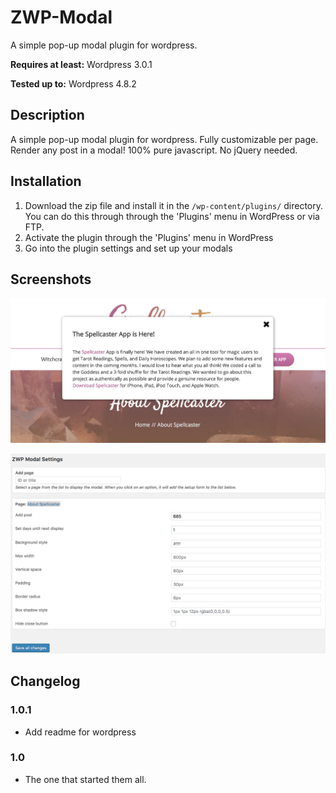 # ZWP-Modal
A simple pop-up modal plugin for wordpress.

**Requires at least:** Wordpress 3.0.1

**Tested up to:** Wordpress 4.8.2

## Description
A simple pop-up modal plugin for wordpress. Fully customizable per page. Render any post in a modal! 100% pure javascript. No jQuery needed.

## Installation
1. Download the zip file and install it in the `/wp-content/plugins/` directory. You can do this through through the 'Plugins' menu in WordPress or via FTP.
1. Activate the plugin through the 'Plugins' menu in WordPress
1. Go into the plugin settings and set up your modals

## Screenshots

![alt text](/assets/screenshot-1.png "Default screenshot")

![alt text](/assets/screenshot-2.png "Default settings")


## Changelog

### 1.0.1
* Add readme for wordpress

### 1.0
* The one that started them all.
